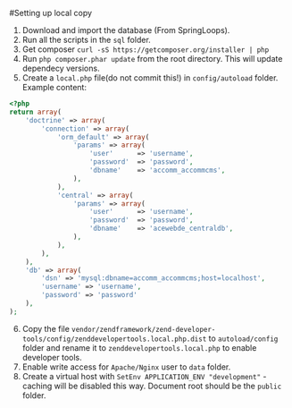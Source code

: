 #Setting up local copy

1. Download and import the database (From SpringLoops).
2. Run all the scripts in the `sql` folder.
3. Get composer `curl -sS https://getcomposer.org/installer | php`
4. Run `php composer.phar update` from the root directory. This will update dependecy versions.
5. Create a `local.php` file(do not commit this!) in `config/autoload` folder. Example content:

```php
<?php
return array(
	'doctrine' => array(
		'connection' => array(
			'orm_default' => array(
				'params' => array(
					'user'		=> 'username',
					'password'	=> 'password',
					'dbname'	=> 'accomm_accommcms',
				),
			),
		    'central' => array(
		        'params' => array(
		            'user'		=> 'username',
		            'password'	=> 'password',
		            'dbname'	=> 'acewebde_centraldb',
		        ),
		    ),
		),
	),
	'db' => array(
        'dsn' => 'mysql:dbname=accomm_accommcms;host=localhost',
        'username' => 'username',
        'password' => 'password'
    ),
);
```
6. Copy the file `vendor/zendframework/zend-developer-tools/config/zenddevelopertools.local.php.dist` to `autoload/config` folder and rename it to `zenddevelopertools.local.php` to enable developer tools.
7. Enable write access for `Apache/Nginx` user to `data` folder.
8. Create a virtual host with `SetEnv APPLICATION_ENV "development"` - caching will be disabled this way. Document root should be the `public` folder.
